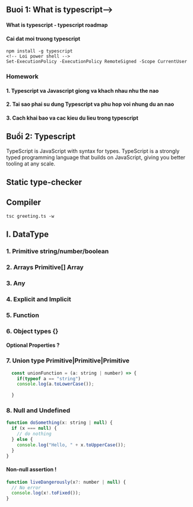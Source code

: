 ## Buoi 1: What is typescript-->
#### What is typescript - typescript roadmap
#### Cai dat moi truong typescript
```
npm install -g typescript
<!-- Loi power shell -->
Set-ExecutionPolicy -ExecutionPolicy RemoteSigned -Scope CurrentUser
```
### Homework
#### 1. Typescript va Javascript giong va khach nhau nhu the nao
#### 2. Tai sao phai su dung Typescript va phu hop voi nhung du an nao
#### 3. Cach khai bao va cac kieu du lieu trong typescript


## Buổi 2: Typescript 
TypeScript is JavaScript with syntax for types.
TypeScript is a strongly typed programming language that builds on JavaScript, giving you better tooling at any scale.

## Static type-checker
## Compiler
```
tsc greeting.ts -w
```

## I. DataType
### 1. Primitive string/number/boolean
### 2. Arrays Primitive[] Array<Primitive>
### 3. Any
### 4. Explicit and Implicit
### 5. Function
### 6. Object types {}
#### Optional Properties ?
### 7. Union type Primitive|Primitive|Primitive
```javascript
  const unionFunction = (a: string | number) => {
    if(typeof a == "string")
    console.log(a.toLowerCase());
    
  }
```
### 8. Null and Undefined
```javascript
function doSomething(x: string | null) {
  if (x === null) {
    // do nothing
  } else {
    console.log("Hello, " + x.toUpperCase());
  }
}

```
#### Non-null assertion !
```javascript
function liveDangerously(x?: number | null) {
  // No error
  console.log(x!.toFixed());
}
```


